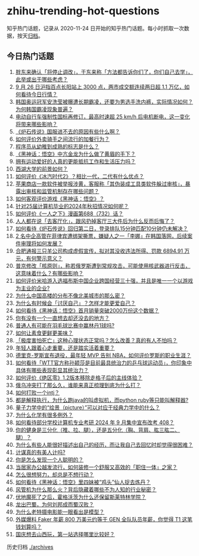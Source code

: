 # zhihu-trending-hot-questions

知乎热门话题，记录从 2020-11-24
日开始的知乎热门话题。每小时抓取一次数据，按天[归档](./archives)。

## 今日热门话题

<!-- BEGIN -->
<!-- 最后更新时间 Fri Sep 27 2024 04:00:32 GMT+0800 (China Standard Time) -->

1. [胖东来确认「将停止调改」，于东来称「方法都告诉你们了，你们自己去学」，此举或出于哪些考虑？](https://www.zhihu.com/question/668271727)
1. [9 月 26 日沪指百点长阳站上 3000 点，两市成交额连续两日超 1.1 万亿，如何看待今日行情？](https://www.zhihu.com/question/668271524)
1. [韩国奥运冠军安洗莹被曝遭长期霸凌，还要为男选手洗内裤，实际情况如何？为何韩国霸凌现象普遍？](https://www.zhihu.com/question/668271665)
1. [电动自行车强制性国标再修订，最高时速超 25 km/h 后电机断电，这一变化将带来哪些影响？](https://www.zhihu.com/question/667761824)
1. [《炉石传说》国服进不去的原因有些什么啊？](https://www.zhihu.com/question/668248792)
1. [如何评价外卖骑手之间流行的加餐行为？](https://www.zhihu.com/question/658256921)
1. [程序员从幼稚到成熟的标志是什么？](https://www.zhihu.com/question/642449547)
1. [《黑神话：悟空》中亢金龙为什么做了黄眉的手下？](https://www.zhihu.com/question/665005678)
1. [拥有运动爱好的人真的更能抵抗工作和生活压力吗？](https://www.zhihu.com/question/660632314)
1. [西湖大学的前景如何？](https://www.zhihu.com/question/391017353)
1. [如何评价《冰汽时代2》？相比一代，二代有什么优点？](https://www.zhihu.com/question/667475172)
1. [苹果商店一款软件被举报涉黄，客服称「其伪装成工具类软件躲过审核」，暴露出审核和监管机制存在哪些问题？](https://www.zhihu.com/question/668150777)
1. [如何客观评价游戏《黑神话：悟空》？](https://www.zhihu.com/question/558640795)
1. [针对25届计算机毕业的2024年秋招情况如何呢？](https://www.zhihu.com/question/664740054)
1. [如何评价《一人之下》漫画第688（732）话？](https://www.zhihu.com/question/668972341)
1. [人人都在说「去客厅化」，跟风扔掉客厅三大件后为什么反而后悔了？](https://www.zhihu.com/question/666298080)
1. [如何看待《炉石传说》回归第二日，登录排队15分钟匹配10分钟仍未解决？](https://www.zhihu.com/question/668281848)
1. [2 名中企高管在菲律宾遭绑架撕票，嫌疑人之一「李娜」在韩国落网，后续案件审理将如何发展？](https://www.zhihu.com/question/667980990)
1. [合肥通报三只羊公司构成虚假宣传，拟对其没收违法所得、罚款 6894.91 万元，有何警示意义？](https://www.zhihu.com/question/668875746)
1. [普京修改「核原则」，称若俄罗斯遭到常规攻击，可能使用核武器进行反击，这意味着什么？有哪些影响？](https://www.zhihu.com/question/668268045)
1. [如何评价米哈游入选福布斯中国企业跨国经营三十强，并且是唯一一个以游戏为主业的企业?](https://www.zhihu.com/question/668272394)
1. [为什么中国高楼的分布不像北美城市的那么密？](https://www.zhihu.com/question/330249681)
1. [为什么有时候会「讨厌自己」？怎样才能更爱自己？](https://www.zhihu.com/question/667579042)
1. [‌如何看待《黑神话：悟空》首月销量突破2000万份这个数据？](https://www.zhihu.com/question/668282490)
1. [你有没有一个一直想去却还没去的地方？](https://www.zhihu.com/question/666257531)
1. [普通人有可能在羽毛球比赛中赢林丹1球吗?](https://www.zhihu.com/question/666929031)
1. [如何让素食更鲜更美味？](https://www.zhihu.com/question/667978197)
1. [「极度害怕死亡」这种心理状态正常吗？怎么改善？真的有人不怕吗？](https://www.zhihu.com/question/666989407)
1. [年轻人跟着心走重要，还是踏实活着重要？](https://www.zhihu.com/question/666948857)
1. [德里克-罗斯宣布退役，最年轻 MVP 告别 NBA，如何评价罗斯的职业生涯？](https://www.zhihu.com/question/668625933)
1. [如何看待「WTT官方称孙颖莎是目前最具统治力的乒乓球运动员」，你印象中具体有哪些表现彰显其统治力？](https://www.zhihu.com/question/668669412)
1. [如何评价《绝区零》1.2版本移除走格子后的主线体验？](https://www.zhihu.com/question/668236415)
1. [俄乌冲突打了那么久，谁能来真正梳理到底为什么打？](https://www.zhihu.com/question/668232660)
1. [如何打败一个intj？](https://www.zhihu.com/question/654950358)
1. [都是解释执行，为什么跑java的叫虚拟机，而python ruby等只能叫解释器?](https://www.zhihu.com/question/647430973)
1. [量子力学中的“绘景（picture）”可以对应于经典力学中的什么？](https://www.zhihu.com/question/492478116)
1. [为什么化学有很多例外？](https://www.zhihu.com/question/606580471)
1. [如何看待部分学校计算机专业考研 2024 年 9 月集中宣布改考 408？](https://www.zhihu.com/question/667888160)
1. [你的健身是三分化（推、拉、腿），还是五分化（胸、背肩、肱三肱二、腿）？](https://www.zhihu.com/question/665508874)
1. [为什么有些人能很好描述出自己的经历，而让我自己去回忆时却觉得很困难？](https://www.zhihu.com/question/63968748)
1. [计谋真的有美人计吗?](https://www.zhihu.com/question/653283532)
1. [你是怎么发现一个人聪明的？](https://www.zhihu.com/question/665287517)
1. [当居家办公越发流行，如何装修一个舒服又高效的「职住一体」之家？](https://www.zhihu.com/question/665982251)
1. [怎么很想努力，却总是不想行动？](https://www.zhihu.com/question/668018621)
1. [如何看待《黑神话：悟空》里四妹被“鸡头”仙人捉去炼丹？](https://www.zhihu.com/question/665009055)
1. [风管机为什么那么火？背后隐藏着哪些不为人知的行业秘密？](https://www.zhihu.com/question/668269420)
1. [伏地魔死了之后，霍格沃茨为什么还保留斯莱特林学院？](https://www.zhihu.com/question/667884282)
1. [龙出巴蜀，为何刘邦成而蜀汉败？](https://www.zhihu.com/question/666684870)
1. [为什么老特摄电影能一眼看出是模型？](https://www.zhihu.com/question/661758639)
1. [外媒爆料 Faker 年薪 800 万美元约等于 GEN 全队队员年薪，你觉得 T1 这笔钱划算吗？](https://www.zhihu.com/question/668148900)
1. [国庆想去山西玩，第一站选择哪里比较好？](https://www.zhihu.com/question/666872460)

<!-- END -->

历史归档 [./archives](./archives)
